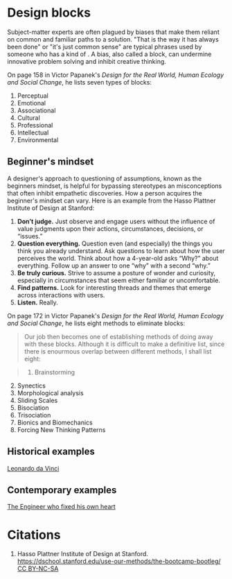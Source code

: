 # Design blocks

Subject-matter experts are often plagued by biases that make them reliant on common and familiar paths to a solution. "That is the way it has always been done" or "it's just common sense" are typical phrases used by someone who has a kind of . A bias, also called a block, can undermine innovative problem solving and inhibit creative thinking.

On page 158 in Victor Papanek's *Design for the Real World, Human Ecology and Social  Change*, he lists seven types of blocks:

1. Perceptual
2. Emotional
3. Associational
4. Cultural
5. Professional
6. Intellectual
7. Environmental

## Beginner's mindset

A designer's approach to questioning of assumptions, known as the beginners mindset, is helpful for bypassing stereotypes an misconceptions that often inhibit empathetic discoveries. How a person acquires the beginner's mindset can vary. Here is an example from the Hasso Plattner Institute of Design at Stanford:

1. **Don’t judge.** Just observe and engage users without the influence of value judgments upon their actions, circumstances, decisions, or “issues.”
2. **Question everything.** Question even (and especially) the things you think you already understand. Ask questions to learn about how the user perceives the world. Think about how a 4-year-old asks “Why?” about everything. Follow up an answer to one “why” with a second “why.”
3. **Be truly curious.** Strive to assume a posture of wonder and curiosity, especially in circumstances that seem either familiar or uncomfortable.
4. **Find patterns.** Look for interesting threads and themes that emerge across interactions with users.
5. **Listen.** Really.

On page 172 in Victor Papanek's *Design for the Real World, Human Ecology and Social  Change*, he lists eight methods to eliminate blocks:

>Our job then becomes one of establishing methods of doing away with these blocks. Although it is difficult to make a definitive list, since there is enourmous overlap between different methods, I shall list eight:

>1. Brainstorming
2. Synectics
3. Morphological analysis
4. Sliding Scales
5. Bisociation
6. Trisociation
7. Bionics and Biomechanics
8. Forcing New Thinking Patterns

## Historical examples
[Leonardo da Vinci](http://www.theglobeandmail.com/report-on-business/economy/growth/how-outsiders-solve-problems-that-stump-experts/article2420003/)

## Contemporary examples

[The Engineer who fixed his own heart](https://mosaicscience.com/story/engineer-who-fixed-his-own-heart)

# Citations
1. Hasso Plattner Institute of Design at Stanford. https://dschool.stanford.edu/use-our-methods/the-bootcamp-bootleg/ [CC BY-NC-SA](http://creativecommons.org/licenses/by-nc-sa/3.0/)

